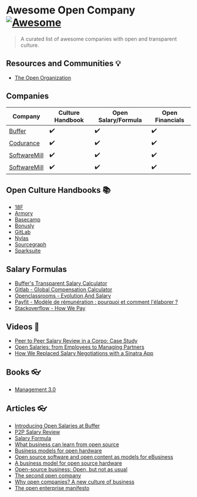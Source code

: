 # Awesome Open Company [![Awesome](https://cdn.rawgit.com/sindresorhus/awesome/d7305f38d29fed78fa85652e3a63e154dd8e8829/media/badge.svg)](https://github.com/sindresorhus/awesome)

> A curated list of awesome companies with open and transparent culture.


## Resources and Communities 💡
- [The Open Organization](//theopenorganization.org)

## Companies

| Company  | Culture Handbook  | Open Salary/Formula  |  Open Financials |  
|---|---|---|---|
| [Buffer](https://buffer.com/about)  | ✔️  | ✔️  | ✔️  |   
| [Codurance](https://codurance.com/about-us/our-story/)  | ✔️  |  ✔️ |  ✔️ |   
| [SoftwareMill](https://softwaremill.com/culture-of-remote-company/) | ✔️  | ✔️  | ✔️  |   
| [SoftwareMill](https://softwaremill.com/culture-of-remote-company/) | ✔️  | ✔️  | ✔️  |   

## Open Culture Handbooks 📚 

- [18F](https://github.com/18F/handbook)
- [Armory](https://www.armory.io/blog/how-armory-iterates)
- [Basecamp](https://github.com/basecamp/handbook)
- [Bonusly](https://github.com/bonusly/un-handbook)
- [GitLab](https://about.gitlab.com/handbook)
- [Nylas](https://github.com/nylas/handbook)
- [Sourcegraph](https://about.sourcegraph.com/handbook)
- [Sparksuite](https://handbook.sparksuite.com)

## Salary Formulas
* [Buffer's Transparent Salary Calculator](https://buffer.com/salary)
* [Gitlab - Global Compensation Calculator](https://about.gitlab.com/2018/03/23/gitlabs-global-compensation-calculator-the-next-iteration)
* [Openclassrooms - Evolution And Salary](https://openclassrooms.com/en/courses/3851206-how-do-we-work-at-openclassrooms/6523261-evolution-and-salary)
* [Payfit - Modèle de rémunération : pourquoi et comment l'élaborer ?](https://blog.payfit.com/modele-de-remuneration.html)
* [Stackoverflow - How We Pay](https://stackoverflow.com/company/salary/calculator)

## Videos 🍿
- [Peer to Peer Salary Review in a Corpo: Case Study](https://www.youtube.com/watch?v=vQMYjpjpelg)
- [Open Salaries: from Employees to Managing Partners](https://www.youtube.com/watch?v=P7_dq2YiHJ8)
- [How We Replaced Salary Negotiations with a Sinatra App](https://www.youtube.com/watch?v=N8u9H6JDAzo)

## Books  👓
- [Management 3.0](https://www.amazon.com/Management-3-0-Developers-Developing-Addison-Wesley/dp/0321712471/?tag=sizovs-20)

## Articles 👓
- [Introducing Open Salaries at Buffer](https://buffer.com/resources/introducing-open-salaries-at-buffer-including-our-transparent-formula-and-all-individual-salaries/)
- [P2P Salary Review](http://blog.solidcraft.eu/2015/11/p2p-salary-review.html)
- [Salary Formula](https://management30.com/practice/salary-formula/)
- [What business can learn from open source](http://www.paulgraham.com/opensource.html)
- [Business models for open hardware](http://www.openp2pdesign.org/2011/open-design/business-models-for-open-hardware/)
- [Open source software and open content as models for eBusiness](http://www.rogerclarke.com/EC/Bled04.html)
- [A business model for open source hardware](http://www.longtail.com/the_long_tail/2009/01/a-business-mode.html)
- [Open-source business: Open, but not as usual](http://www.economist.com/node/5624944)
- [The second open company](https://medium.com/gratipay-blog/the-second-open-company-4cbab7ca1a47)
- [Why open companies? A new culture of business](https://medium.com/open-companies/why-open-companies-fdb74d1b4f0f)
- [The open enterprise manifesto](http://www.opencompany.org/resources/whitepaper.pdf)
